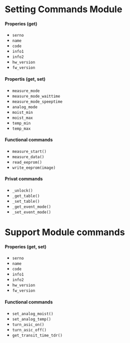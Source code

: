 Setting Commands Module
=======================

#### Properies (get)
* `serno`
* `name`
* `code`
* `info1`
* `info2`
* `hw_version`
* `fw_version`

#### Propertis (get, set)
* `measure_mode`
* `measure_mode_waittime`
* `measure_mode_speeptime`
* `analog_mode`
* `moist_min`
* `moist_max`
* `temp_min`
* `temp_max`

#### Functional commands
* `measure_start()`
* `measure_data()`
* `read_eeprom()`
* `write_eeprom(image)`

#### Privat commands
* `_unlock()`
* `_get_table()`
* `_set_table()`
* `_get_event_mode()`
* `_set_event_mode()`

Support Module commands
=======================

#### Properies (get, set)
* `serno`
* `name`
* `code`
* `info1`
* `info2`
* `hw_version`
* `fw_version`

#### Functional commands
* `set_analog_moist()`
* `set_analog_temp()`
* `turn_asic_on()`
* `turn_asic_off()`
* `get_transit_time_tdr()`

